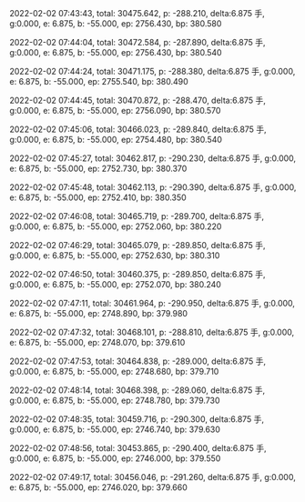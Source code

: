 2022-02-02 07:43:43, total: 30475.642, p: -288.210, delta:6.875 手, g:0.000, e: 6.875, b: -55.000, ep: 2756.430, bp: 380.580

2022-02-02 07:44:04, total: 30472.584, p: -287.890, delta:6.875 手, g:0.000, e: 6.875, b: -55.000, ep: 2756.430, bp: 380.540

2022-02-02 07:44:24, total: 30471.175, p: -288.380, delta:6.875 手, g:0.000, e: 6.875, b: -55.000, ep: 2755.540, bp: 380.490

2022-02-02 07:44:45, total: 30470.872, p: -288.470, delta:6.875 手, g:0.000, e: 6.875, b: -55.000, ep: 2756.090, bp: 380.570

2022-02-02 07:45:06, total: 30466.023, p: -289.840, delta:6.875 手, g:0.000, e: 6.875, b: -55.000, ep: 2754.480, bp: 380.540

2022-02-02 07:45:27, total: 30462.817, p: -290.230, delta:6.875 手, g:0.000, e: 6.875, b: -55.000, ep: 2752.730, bp: 380.370

2022-02-02 07:45:48, total: 30462.113, p: -290.390, delta:6.875 手, g:0.000, e: 6.875, b: -55.000, ep: 2752.410, bp: 380.350

2022-02-02 07:46:08, total: 30465.719, p: -289.700, delta:6.875 手, g:0.000, e: 6.875, b: -55.000, ep: 2752.060, bp: 380.220

2022-02-02 07:46:29, total: 30465.079, p: -289.850, delta:6.875 手, g:0.000, e: 6.875, b: -55.000, ep: 2752.630, bp: 380.310

2022-02-02 07:46:50, total: 30460.375, p: -289.850, delta:6.875 手, g:0.000, e: 6.875, b: -55.000, ep: 2752.070, bp: 380.240

2022-02-02 07:47:11, total: 30461.964, p: -290.950, delta:6.875 手, g:0.000, e: 6.875, b: -55.000, ep: 2748.890, bp: 379.980

2022-02-02 07:47:32, total: 30468.101, p: -288.810, delta:6.875 手, g:0.000, e: 6.875, b: -55.000, ep: 2748.070, bp: 379.610

2022-02-02 07:47:53, total: 30464.838, p: -289.000, delta:6.875 手, g:0.000, e: 6.875, b: -55.000, ep: 2748.680, bp: 379.710

2022-02-02 07:48:14, total: 30468.398, p: -289.060, delta:6.875 手, g:0.000, e: 6.875, b: -55.000, ep: 2748.780, bp: 379.730

2022-02-02 07:48:35, total: 30459.716, p: -290.300, delta:6.875 手, g:0.000, e: 6.875, b: -55.000, ep: 2746.740, bp: 379.630

2022-02-02 07:48:56, total: 30453.865, p: -290.400, delta:6.875 手, g:0.000, e: 6.875, b: -55.000, ep: 2746.000, bp: 379.550

2022-02-02 07:49:17, total: 30456.046, p: -291.260, delta:6.875 手, g:0.000, e: 6.875, b: -55.000, ep: 2746.020, bp: 379.660
